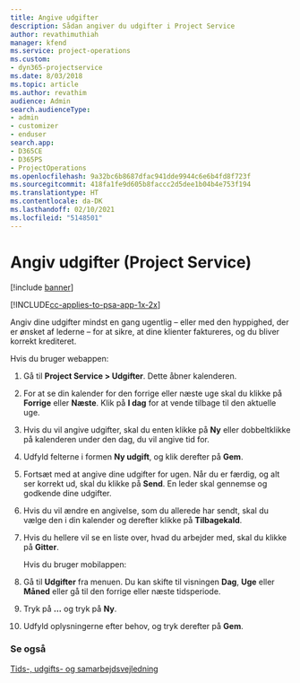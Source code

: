 ```yaml
---
title: Angive udgifter
description: Sådan angiver du udgifter i Project Service
author: revathimuthiah
manager: kfend
ms.service: project-operations
ms.custom:
- dyn365-projectservice
ms.date: 8/03/2018
ms.topic: article
ms.author: revathim
audience: Admin
search.audienceType:
- admin
- customizer
- enduser
search.app:
- D365CE
- D365PS
- ProjectOperations
ms.openlocfilehash: 9a32bc6b8687dfac941dde9944c6e6b4fd8f723f
ms.sourcegitcommit: 418fa1fe9d605b8faccc2d5dee1b04b4e753f194
ms.translationtype: HT
ms.contentlocale: da-DK
ms.lasthandoff: 02/10/2021
ms.locfileid: "5148501"
---
```

# <a name="enter-expenses-project-service"></a>Angiv udgifter (Project Service)

[!include [banner](../includes/psa-now-project-operations.md)]

[!INCLUDE[cc-applies-to-psa-app-1x-2x](../includes/cc-applies-to-psa-app-1x-2x.md)]

Angiv dine udgifter mindst en gang ugentlig – eller med den hyppighed, der er ønsket af lederne – for at sikre, at dine klienter faktureres, og du bliver korrekt krediteret.  
  
 Hvis du bruger webappen:  
  
1. Gå til **Project Service > Udgifter**. Dette åbner kalenderen.  
  
2. For at se din kalender for den forrige eller næste uge skal du klikke på **Forrige** eller **Næste**. Klik på **I dag** for at vende tilbage til den aktuelle uge.  
  
3. Hvis du vil angive udgifter, skal du enten klikke på **Ny** eller dobbeltklikke på kalenderen under den dag, du vil angive tid for.  
  
4. Udfyld felterne i formen **Ny udgift**, og klik derefter på **Gem**.  
  
5. Fortsæt med at angive dine udgifter for ugen. Når du er færdig, og alt ser korrekt ud, skal du klikke på **Send**. En leder skal gennemse og godkende dine udgifter.  
  
6. Hvis du vil ændre en angivelse, som du allerede har sendt, skal du vælge den i din kalender og derefter klikke på **Tilbagekald**.  
  
7. Hvis du hellere vil se en liste over, hvad du arbejder med, skal du klikke på **Gitter**.  
  
   Hvis du bruger mobilappen:  
  
8. Gå til **Udgifter** fra menuen.     Du kan skifte til visningen **Dag**, **Uge** eller **Måned** eller gå til den forrige eller næste tidsperiode.  
  
9. Tryk på **…** og tryk på **Ny**.  
  
10. Udfyld oplysningerne efter behov, og tryk derefter på **Gem**.  
  
### <a name="see-also"></a>Se også  
 [Tids-, udgifts- og samarbejdsvejledning](../psa/time-expense-collaboration-guide.md)
